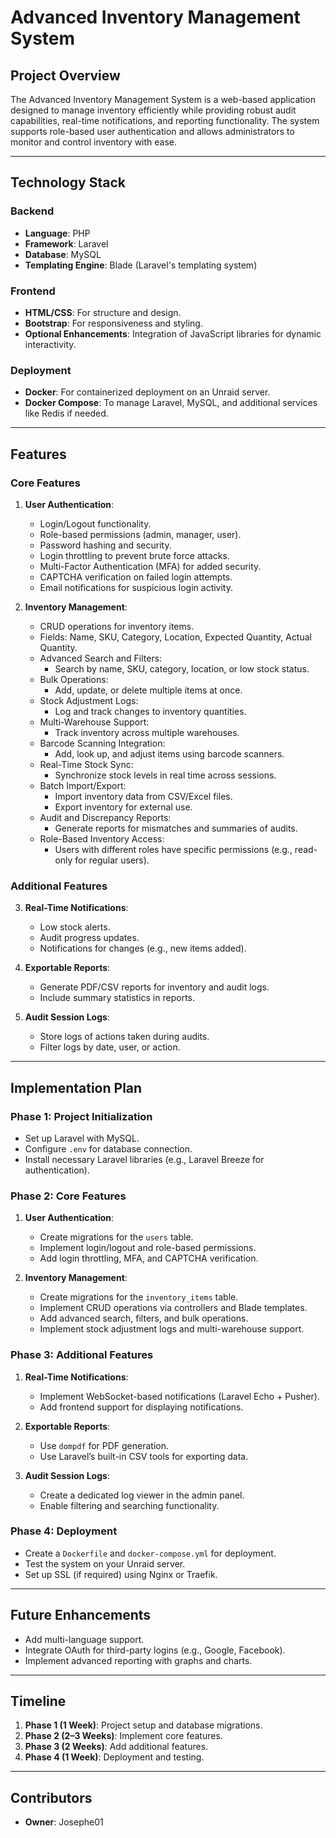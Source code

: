 # Advanced Inventory Management System

## Project Overview
The Advanced Inventory Management System is a web-based application designed to manage inventory efficiently while providing robust audit capabilities, real-time notifications, and reporting functionality. The system supports role-based user authentication and allows administrators to monitor and control inventory with ease.

---

## Technology Stack
### Backend
- **Language**: PHP
- **Framework**: Laravel
- **Database**: MySQL
- **Templating Engine**: Blade (Laravel's templating system)

### Frontend
- **HTML/CSS**: For structure and design.
- **Bootstrap**: For responsiveness and styling.
- **Optional Enhancements**: Integration of JavaScript libraries for dynamic interactivity.

### Deployment
- **Docker**: For containerized deployment on an Unraid server.
- **Docker Compose**: To manage Laravel, MySQL, and additional services like Redis if needed.

---

## Features
### Core Features
1. **User Authentication**:
   - Login/Logout functionality.
   - Role-based permissions (admin, manager, user).
   - Password hashing and security.
   - Login throttling to prevent brute force attacks.
   - Multi-Factor Authentication (MFA) for added security.
   - CAPTCHA verification on failed login attempts.
   - Email notifications for suspicious login activity.

2. **Inventory Management**:
   - CRUD operations for inventory items.
   - Fields: Name, SKU, Category, Location, Expected Quantity, Actual Quantity.
   - Advanced Search and Filters:
     - Search by name, SKU, category, location, or low stock status.
   - Bulk Operations:
     - Add, update, or delete multiple items at once.
   - Stock Adjustment Logs:
     - Log and track changes to inventory quantities.
   - Multi-Warehouse Support:
     - Track inventory across multiple warehouses.
   - Barcode Scanning Integration:
     - Add, look up, and adjust items using barcode scanners.
   - Real-Time Stock Sync:
     - Synchronize stock levels in real time across sessions.
   - Batch Import/Export:
     - Import inventory data from CSV/Excel files.
     - Export inventory for external use.
   - Audit and Discrepancy Reports:
     - Generate reports for mismatches and summaries of audits.
   - Role-Based Inventory Access:
     - Users with different roles have specific permissions (e.g., read-only for regular users).

### Additional Features
3. **Real-Time Notifications**:
   - Low stock alerts.
   - Audit progress updates.
   - Notifications for changes (e.g., new items added).

4. **Exportable Reports**:
   - Generate PDF/CSV reports for inventory and audit logs.
   - Include summary statistics in reports.

5. **Audit Session Logs**:
   - Store logs of actions taken during audits.
   - Filter logs by date, user, or action.

---

## Implementation Plan
### Phase 1: Project Initialization
- Set up Laravel with MySQL.
- Configure `.env` for database connection.
- Install necessary Laravel libraries (e.g., Laravel Breeze for authentication).

### Phase 2: Core Features
1. **User Authentication**:
   - Create migrations for the `users` table.
   - Implement login/logout and role-based permissions.
   - Add login throttling, MFA, and CAPTCHA verification.

2. **Inventory Management**:
   - Create migrations for the `inventory_items` table.
   - Implement CRUD operations via controllers and Blade templates.
   - Add advanced search, filters, and bulk operations.
   - Implement stock adjustment logs and multi-warehouse support.

### Phase 3: Additional Features
1. **Real-Time Notifications**:
   - Implement WebSocket-based notifications (Laravel Echo + Pusher).
   - Add frontend support for displaying notifications.

2. **Exportable Reports**:
   - Use `dompdf` for PDF generation.
   - Use Laravel’s built-in CSV tools for exporting data.

3. **Audit Session Logs**:
   - Create a dedicated log viewer in the admin panel.
   - Enable filtering and searching functionality.

### Phase 4: Deployment
- Create a `Dockerfile` and `docker-compose.yml` for deployment.
- Test the system on your Unraid server.
- Set up SSL (if required) using Nginx or Traefik.

---

## Future Enhancements
- Add multi-language support.
- Integrate OAuth for third-party logins (e.g., Google, Facebook).
- Implement advanced reporting with graphs and charts.

---

## Timeline
1. **Phase 1 (1 Week)**: Project setup and database migrations.
2. **Phase 2 (2–3 Weeks)**: Implement core features.
3. **Phase 3 (2 Weeks)**: Add additional features.
4. **Phase 4 (1 Week)**: Deployment and testing.

---

## Contributors
- **Owner**: Josephe01